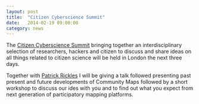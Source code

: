 ```yaml
---
layout: post
title:  "Citizen Cyberscience Summit"
date:   2014-02-19 09:00:00
category: news
---
```


The [Citizen Cyberscience Summit](http://cybersciencesummit.org/) bringing together an interdisciplinary selection of researchers, hackers and citizen to discuss and share ideas on all things related to citizen science will be held in London the next three days. 

Together with [Patrick Rickles](https://twitter.com/mapperpat) I will be giving a talk followed presenting past present and future developments of Community Maps followed by a short workshop to discuss our ides with you and to find out what you expect from next generation of participatory mapping platforms. 